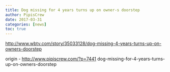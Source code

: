 ```yaml
---
title: Dog missing for 4 years turns up on owner-s doorstep
author: PipisCrew
date: 2017-03-31
categories: [news]
toc: true
---
```


http://www.wbtv.com/story/35033128/dog-missing-4-years-turns-up-on-owners-doorstep

origin - http://www.pipiscrew.com/?p=7441 dog-missing-for-4-years-turns-up-on-owners-doorstep